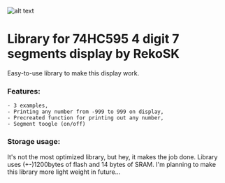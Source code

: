 ![alt text](https://techfun.sk/wp-content/uploads/2022/05/c-11.jpg)
# Library for 74HC595 4 digit 7 segments display by RekoSK
Easy-to-use library to make this display work.

### Features:
    - 3 examples,
    - Printing any number from -999 to 999 on display,
    - Precreated function for printing out any number,
    - Segment toogle (on/off)

### Storage usage:
It's not the most optimized library, but hey, it makes the job done.
Library uses (+-)1200bytes of flash and 14 bytes of SRAM.
I'm planning to make this library more light weight in future...